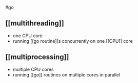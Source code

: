 #go 

## [[multithreading]]
- one CPU core 
- running [[go routine]]s concurrently on one [[CPU]] core

## [[multiprocessing]]
- multiple CPU cores
- running [[go]] routines on multiple cores in parallel 